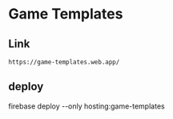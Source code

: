 # Game Templates

## Link

    https://game-templates.web.app/

## deploy
firebase deploy --only hosting:game-templates
